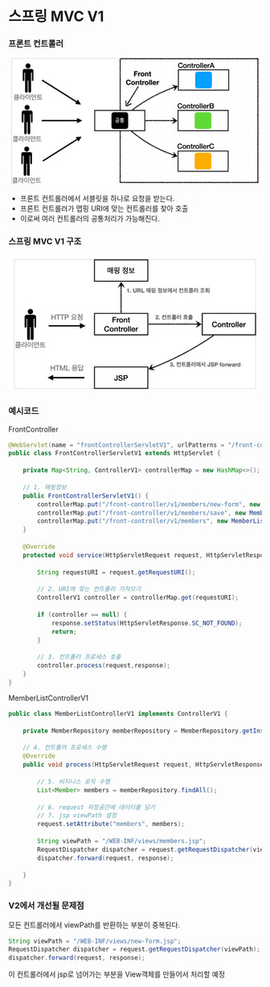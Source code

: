 # 스프링 MVC V1

### 프론트 컨트롤러

![image-20230827215244082](img/image-20230827215244082.png)

- 프론트 컨트롤러에서 서블릿을 하나로 요청을 받는다.
- 프론트 컨트롤러가 맵핑 URI에 맞는 컨트롤러를 찾아 호출
- 이로써 여러 컨트롤러의 공통처리가 가능해진다.



### 스프링 MVC V1 구조

![image-20230827215433376](img/image-20230827215433376.png)



### 예시코드

FrontController

```java
@WebServlet(name = "frontControllerServletV1", urlPatterns = "/front-controller/v1/*")
public class FrontControllerServletV1 extends HttpServlet {

    private Map<String, ControllerV1> controllerMap = new HashMap<>();

    // 1. 매핑정보
    public FrontControllerServletV1() {
        controllerMap.put("/front-controller/v1/members/new-form", new MemberFormControllerV1());
        controllerMap.put("/front-controller/v1/members/save", new MemberSaveControllerV1());
        controllerMap.put("/front-controller/v1/members", new MemberListControllerV1());
    }

    @Override
    protected void service(HttpServletRequest request, HttpServletResponse response) throws ServletException, IOException {

        String requestURI = request.getRequestURI();
		
        // 2. URI에 맞는 컨트롤러 가져오기
        ControllerV1 controller = controllerMap.get(requestURI);

        if (controller == null) {
            response.setStatus(HttpServletResponse.SC_NOT_FOUND);
            return;
        }
		
        // 3. 컨트롤러 프로세스 호출
        controller.process(request,response);
    }
}
```



MemberListControllerV1

```java
public class MemberListControllerV1 implements ControllerV1 {

    private MemberRepository memberRepository = MemberRepository.getInstance();
	
    // 4. 컨트롤러 프로세스 수행
    @Override
    public void process(HttpServletRequest request, HttpServletResponse response) throws ServletException, IOException {
        
        // 5. 비지니스 로직 수행
        List<Member> members = memberRepository.findAll();

        // 6. request 저장공간에 데이터를 담기
        // 7. jsp viewPath 설정
        request.setAttribute("members", members);	
        
        String viewPath = "/WEB-INF/views/members.jsp";
        RequestDispatcher dispatcher = request.getRequestDispatcher(viewPath);
        dispatcher.forward(request, response);

    }
}
```



### V2에서 개선될 문제점

모든 컨트롤러에서 viewPath를 반환하는 부분이 중복된다.

```java
String viewPath = "/WEB-INF/views/new-form.jsp";
RequestDispatcher dispatcher = request.getRequestDispatcher(viewPath);
dispatcher.forward(request, response);
```



이 컨트롤러에서 jsp로 넘어가는 부분을 View객체를 만들어서 처리할 예정
